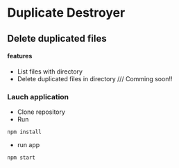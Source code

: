 # Duplicate Destroyer

## Delete duplicated files

#### features

- List files with directory
- Delete duplicated files in directory /// Comming soon!!

### Lauch application

- Clone repository
- Run

```
npm install
```

- run app

```
npm start
```
